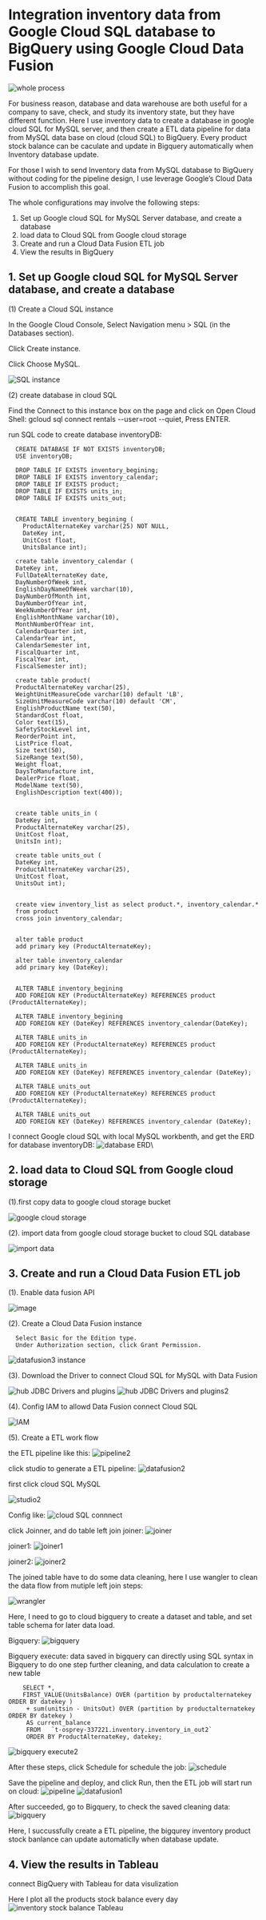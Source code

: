# Integration inventory data from Google Cloud SQL database to BigQuery using Google Cloud Data Fusion

![whole process](https://user-images.githubusercontent.com/98153604/151255830-ae47f9d9-9435-458d-bcbc-194b22549a47.png)

For business reason, database and data warehouse are both useful for a company to save, check, and study its inventory state, but they have different function. Here I use inventory data to create a database in google cloud SQL for MySQL server, and then create a ETL data pipeline for data from MySQL data base on cloud (cloud SQL) to BigQuery.
Every product stock balance can be caculate and update in Bigquery automatically when Inventory database update.

For those I wish to send Inventory data from MySQL database to BigQuery without coding for the pipeline design, I use leverage Google’s Cloud Data Fusion to accomplish this goal. 

The whole configurations may involve the following steps:

1. Set up Google cloud SQL for MySQL Server database, and create a database
2. load data to Cloud SQL from Google cloud storage
3. Create and run a Cloud Data Fusion ETL job
4. View the results in BigQuery

## 1. Set up Google cloud SQL for MySQL Server database, and create a database

(1) Create a Cloud SQL instance

   In the Google Cloud Console, Select Navigation menu > SQL (in the Databases section).
   
   Click Create instance.

   Click Choose MySQL.
   
   ![SQL instance](https://user-images.githubusercontent.com/98153604/151021358-f3d241cd-6adf-43c3-afcb-04815fbbc2f6.JPG)

 (2) create database in cloud SQL
 
 Find the Connect to this instance box on the page and click on Open Cloud Shell: gcloud sql connect rentals --user=root --quiet, 
    Press ENTER.
    
 run SQL code to create database inventoryDB:
    
      CREATE DATABASE IF NOT EXISTS inventoryDB;
      USE inventoryDB;

      DROP TABLE IF EXISTS inventory_begining;
      DROP TABLE IF EXISTS inventory_calendar;
      DROP TABLE IF EXISTS product;
      DROP TABLE IF EXISTS units_in;
      DROP TABLE IF EXISTS units_out;


      CREATE TABLE inventory_begining (
        ProductAlternateKey varchar(25) NOT NULL,
        DateKey int,
        UnitCost float,
        UnitsBalance int);

      create table inventory_calendar (
      DateKey int,
      FullDateAlternateKey date,
      DayNumberOfWeek int,
      EnglishDayNameOfWeek varchar(10),
      DayNumberOfMonth int,	
      DayNumberOfYear int,
      WeekNumberOfYear int,
      EnglishMonthName varchar(10),
      MonthNumberOfYear int,
      CalendarQuarter int,	
      CalendarYear int,	
      CalendarSemester int,	
      FiscalQuarter int,	
      FiscalYear int,
      FiscalSemester int);

      create table product(
      ProductAlternateKey varchar(25),
      WeightUnitMeasureCode varchar(10) default 'LB',
      SizeUnitMeasureCode varchar(10) default 'CM',
      EnglishProductName text(50),
      StandardCost float, 
      Color text(15),
      SafetyStockLevel int,
      ReorderPoint int,
      ListPrice float,
      Size text(50),
      SizeRange text(50),
      Weight float,
      DaysToManufacture int,
      DealerPrice float,
      ModelName text(50),
      EnglishDescription text(400));


      create table units_in (
      DateKey int,
      ProductAlternateKey varchar(25),
      UnitCost float,
      UnitsIn int);

      create table units_out (
      DateKey int,
      ProductAlternateKey varchar(25),
      UnitCost float,
      UnitsOut int);


      create view inventory_list as select product.*, inventory_calendar.*
      from product
      cross join inventory_calendar;


      alter table product 
      add primary key (ProductAlternateKey);

      alter table inventory_calendar
      add primary key (DateKey);


      ALTER TABLE inventory_begining
      ADD FOREIGN KEY (ProductAlternateKey) REFERENCES product (ProductAlternateKey);

      ALTER TABLE inventory_begining
      ADD FOREIGN KEY (DateKey) REFERENCES inventory_calendar(DateKey);

      ALTER TABLE units_in
      ADD FOREIGN KEY (ProductAlternateKey) REFERENCES product (ProductAlternateKey);

      ALTER TABLE units_in
      ADD FOREIGN KEY (DateKey) REFERENCES inventory_calendar (DateKey);

      ALTER TABLE units_out
      ADD FOREIGN KEY (ProductAlternateKey) REFERENCES product (ProductAlternateKey);

      ALTER TABLE units_out
      ADD FOREIGN KEY (DateKey) REFERENCES inventory_calendar (DateKey);
      
   I connect Google cloud SQL with local MySQL workbenth, and get the ERD for database inventoryDB:
   ![database ERD](https://user-images.githubusercontent.com/98153604/151031746-65b11670-3469-4e83-b0ac-88533752019f.JPG)\
   
  ## 2. load data to Cloud SQL from Google cloud storage
      
  (1).first copy data to google cloud storage bucket
      
  ![google cloud storage](https://user-images.githubusercontent.com/98153604/151032350-2734020d-f0bc-419c-b113-abf995dcccab.JPG)
      
  (2). import data from google cloud storage bucket to cloud SQL database
      
  ![import data](https://user-images.githubusercontent.com/98153604/151032628-18564a8a-be34-4850-afdb-3ed6e40cf8a0.JPG)
  
  ## 3. Create and run a Cloud Data Fusion ETL job

  
  (1). Enable data fusion API
  
  ![image](https://user-images.githubusercontent.com/98153604/151033425-9ce30e77-aa77-40e1-8efe-4b789ef1a025.png)
  
  (2). Create a Cloud Data Fusion instance
  
      Select Basic for the Edition type.
      Under Authorization section, click Grant Permission.
      
  ![datafusion3 instance](https://user-images.githubusercontent.com/98153604/151036674-688ed51e-1a4c-45c1-8e7f-6643e3fc62ba.JPG)
  
  (3). Download the Driver to connect Cloud SQL for MySQL with Data Fusion
  
  ![hub JDBC Drivers and plugins](https://user-images.githubusercontent.com/98153604/151037046-9a968fb6-ab29-41bb-9814-e5c019782807.JPG)
  ![hub JDBC Drivers and plugins2](https://user-images.githubusercontent.com/98153604/151037095-8e76172a-b223-4e89-914f-ca5163d374fa.JPG)
  
  (4). Config IAM to allowd Data Fusion connect Cloud SQL
  
  ![IAM](https://user-images.githubusercontent.com/98153604/151038104-b007d6a7-d4fc-4011-bcbe-678d2463e5c9.jpg)
  
  (5). Create a ETL work flow
  
 the ETL pipeline like this:
 ![pipeline2](https://user-images.githubusercontent.com/98153604/151041579-b73823cd-73b8-4e97-a99a-b7bc9758d426.JPG)

  click studio to generate a ETL pipeline:
  ![datafusion2](https://user-images.githubusercontent.com/98153604/151038325-4d15f4f0-3517-4687-b62d-50f334fde158.JPG)

  first click cloud SQL MySQL
     
 ![studio2](https://user-images.githubusercontent.com/98153604/151038700-0e9f3e91-1cc9-45a4-b825-014e406ed714.JPG)
 
 Config like:
 ![cloud SQL connnect](https://user-images.githubusercontent.com/98153604/151038842-0a9a9efe-002b-47ce-b3b5-4602850c9036.JPG)
 
 click Joinner, and do table left join
 joiner:
 ![joiner](https://user-images.githubusercontent.com/98153604/151039375-0355eeb2-e009-4de2-a08c-7885f04a8a26.JPG)
 
 joiner1:
 ![joiner1](https://user-images.githubusercontent.com/98153604/151039485-51585624-ec8d-462a-a14e-b359b030a7f0.JPG)
 
 joiner2:
  ![joiner2](https://user-images.githubusercontent.com/98153604/151039540-2b4ff573-cc51-4f45-a2b6-aa5732e6423d.JPG)

The joined table have to do some data cleaning, here I use wangler to clean the data flow from mutiple left join steps:

![wrangler](https://user-images.githubusercontent.com/98153604/151040032-a3432e1a-b672-473f-a158-f14dc26a165c.JPG)

Here, I need to go to cloud bigquery to create a dataset and table, and set table schema for later data load.

Bigquery:
![bigquery](https://user-images.githubusercontent.com/98153604/151040186-d2072f99-7dfd-4cd8-b7a9-673e6e969d93.JPG)

Bigquery execute: data saved in bigquery can directly using SQL syntax in Bigquery to do one step further cleaning, and data calculation to create a new table

        SELECT *,
        FIRST_VALUE(UnitsBalance) OVER (partition by productalternatekey ORDER BY datekey ) 
         + sum(unitsin - UnitsOut) OVER (partition by productalternatekey ORDER BY datekey )
         AS current_balance
         FROM 	`t-osprey-337221.inventory.inventory_in_out2`
         ORDER BY ProductAlternateKey, datekey;

![bigquery execute2](https://user-images.githubusercontent.com/98153604/151041427-f7c8ec1a-cb97-40c9-957e-535f8f413f0f.JPG)

After these steps, click Schedule for schedule the job:
![schedule](https://user-images.githubusercontent.com/98153604/151041896-428e0fcb-f7cd-4575-a9fe-de315d4bbe71.JPG)

Save the pipeline and deploy, and click Run, then the ETL job will start run on cloud:
![pipeline](https://user-images.githubusercontent.com/98153604/151042130-4f9f0994-dafb-45fa-beba-8a427197bcd7.JPG)
![datafusion1](https://user-images.githubusercontent.com/98153604/151044061-e53ee358-0006-4cb7-a7a0-2c07111c20ab.JPG)


After succeeded, go to Bigquery, to check the saved cleaning data:
![bigquery](https://user-images.githubusercontent.com/98153604/151043787-6aff057d-61f5-4f24-9b90-db723aed404b.JPG)

Here, I succussfully create a ETL pipeline, the bigqurey inventory product stock banlance can update automaticlly when database update.

## 4. View the results in Tableau

connect BigQuery with Tableau for data visulization

Here I plot all the products stock balance every day
![inventory stock balance Tableau](https://user-images.githubusercontent.com/98153604/151047881-e61d54d8-6217-4a1d-a38a-12de00c08d73.JPG)


























  


     



  
  



  


    



    


